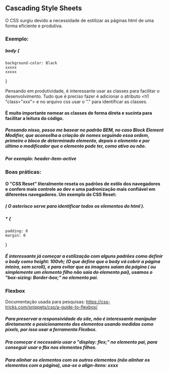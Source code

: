 ## Cascading Style Sheets

O CSS surgiu devido a necessidade de estilizar as páginas html de uma forma eficiente e produtiva. 

### Exemplo:

##### body {
    background-color: Black
    xxxxx
    xxxxx
} 

Pensando em produtividade, é interessante usar as classes para facilitar o desenvolvimento. Tudo que é preciso fazer é adicionar o atributo <h1 "class="xxx"> e no arquivo css usar o "." para identificar as classes.

#### É muito importante nomear as classes de forma direta e sucinta para facilitar a leitura do código.
##### Pensando nisso, posso me basear no padrão *BEM*, no caso Block Element Modifier, que aconselha a criação de nomes seguindo essa ordem, primeiro o bloco de determinado elemento, depois o elemento e por último o modificador que o elemento pode ter, como ativo ou não. 
##### Por exemplo: *header-item-active*

### Boas práticas:

#### O "CSS Reset" literalmente reseta os padrões de estilo dos navegadores e confere mais controle ao dev e uma padronização mais confiável em diferentes navegadores. Um exemplo de CSS Reset: 
##### ( O asterisco serve para identificar todos os elementos do html ).

##### * {
    padding: 0
    margin: 0
}

##### É interessante já começar a estilização com alguns padrões como definir o body como height: 100vh; (O que define que o body vá cobrir a página inteira, sem scroll), e para evitar que as imagens saiam da página ( ou simplemente um elemento filho não saia do elemento pai), usamos o "box-sizing: Border-box;" no elemento pai.

### Flexbox

Documentação usada para pesquisas: 
https://css-tricks.com/snippets/css/a-guide-to-flexbox/

##### Para preservar a responsividade do site, não é interessante manipular diretamente o posicionamento dos elementos usando medidas como pixels, por isso usar a ferramenta Flexbox.

##### Pra começar é necessário usar o "display: flex;" no elemento pai, para conseguir usar o fbx nos elementos filhos.

##### Para alinhar os elementos com os outros elementos (não alinhar os elementos com a página), usa-se o align-itens: xxxx












